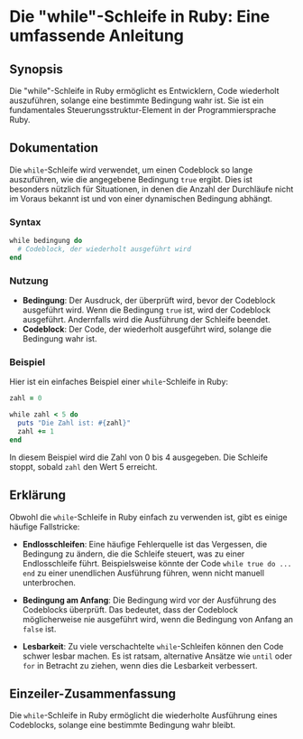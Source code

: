 <!--
Meta Description: # Die "while"-Schleife in Ruby: Eine umfassende Anleitung ## Synopsis Die "while"-Schleife in Ruby ermöglicht es Entwicklern, Code wiederholt auszufüh...
Meta Keywords: die, der, bedingung, ist, while
-->

# Die "while"-Schleife in Ruby: Eine umfassende Anleitung

## Synopsis
Die "while"-Schleife in Ruby ermöglicht es Entwicklern, Code wiederholt auszuführen, solange eine bestimmte Bedingung wahr ist. Sie ist ein fundamentales Steuerungsstruktur-Element in der Programmiersprache Ruby.

## Dokumentation
Die `while`-Schleife wird verwendet, um einen Codeblock so lange auszuführen, wie die angegebene Bedingung `true` ergibt. Dies ist besonders nützlich für Situationen, in denen die Anzahl der Durchläufe nicht im Voraus bekannt ist und von einer dynamischen Bedingung abhängt.

### Syntax
```ruby
while bedingung do
  # Codeblock, der wiederholt ausgeführt wird
end
```

### Nutzung
- **Bedingung**: Der Ausdruck, der überprüft wird, bevor der Codeblock ausgeführt wird. Wenn die Bedingung `true` ist, wird der Codeblock ausgeführt. Andernfalls wird die Ausführung der Schleife beendet.
- **Codeblock**: Der Code, der wiederholt ausgeführt wird, solange die Bedingung wahr ist.

### Beispiel
Hier ist ein einfaches Beispiel einer `while`-Schleife in Ruby:

```ruby
zahl = 0

while zahl < 5 do
  puts "Die Zahl ist: #{zahl}"
  zahl += 1
end
```
In diesem Beispiel wird die Zahl von 0 bis 4 ausgegeben. Die Schleife stoppt, sobald `zahl` den Wert 5 erreicht.

## Erklärung
Obwohl die `while`-Schleife in Ruby einfach zu verwenden ist, gibt es einige häufige Fallstricke:

- **Endlosschleifen**: Eine häufige Fehlerquelle ist das Vergessen, die Bedingung zu ändern, die die Schleife steuert, was zu einer Endlosschleife führt. Beispielsweise könnte der Code `while true do ... end` zu einer unendlichen Ausführung führen, wenn nicht manuell unterbrochen.
  
- **Bedingung am Anfang**: Die Bedingung wird vor der Ausführung des Codeblocks überprüft. Das bedeutet, dass der Codeblock möglicherweise nie ausgeführt wird, wenn die Bedingung von Anfang an `false` ist.

- **Lesbarkeit**: Zu viele verschachtelte `while`-Schleifen können den Code schwer lesbar machen. Es ist ratsam, alternative Ansätze wie `until` oder `for` in Betracht zu ziehen, wenn dies die Lesbarkeit verbessert.

## Einzeiler-Zusammenfassung
Die `while`-Schleife in Ruby ermöglicht die wiederholte Ausführung eines Codeblocks, solange eine bestimmte Bedingung wahr bleibt.